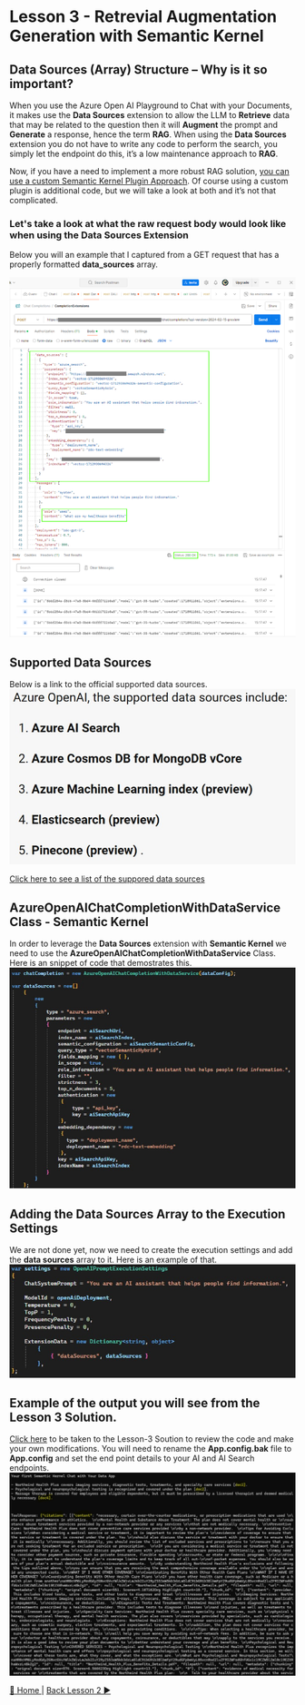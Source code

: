 # Lesson 3 - Retrevial Augmentation Generation with Semantic Kernel
## Data Sources (Array) Structure – Why is it so important?
When you use the Azure Open AI Playground to Chat with your Documents, it makes use the **Data Sources** extension to allow the LLM to **Retrieve** data that may be related to the question then it will **Augment** the prompt and **Generate** a response, hence the term **RAG**.  When using the **Data Sources** extension you do not have to write any code to perform the search, you simply let the endpoint do this, it’s a low maintenance approach to **RAG**.  

Now, if you have a need to implement a more robust RAG solution, [you can use a custom Semantic Kernel Plugin Approach](https://github.com/Rickcau/ai-rag-intent-blazor).  Of course using a custom plugin is additional code, but we will take a look at both and it’s not that complicated.  

### Let's take a look at what the raw request body would look like when using the Data Sources Extension
Below you will an example that I captured from a GET request that has a properly formatted **data_sources** array.

![DataSourcesArray](/assets/images/SK-WithDataSourceRAG.png)

## Supported Data Sources
Below is a link to the official supported data sources.
![DataSourcesArray](/assets/images/AzureOpenAI-DataSources.jpg)

[Click here to see a list of the suppored data sources](https://learn.microsoft.com/en-us/azure/ai-services/openai/references/on-your-data?tabs=rest#data-source)

## AzureOpenAIChatCompletionWithDataService Class - Semantic Kernel
In order to leverage the **Data Sources** extension with **Semantic Kernel** we need to use the **AzureOpenAIChatCompletionWithDataService** Class.  Here is an snippet of code that demostrates this. 
![ChatCompletionWithDataService](/assets/images/SK-ChatCompletionWithDataService.jpg)

## Adding the Data Sources Array to the Execution Settings
We are not done yet, now we need to create the execution settings and add the **data sources** array to it.  Here is an example of that.
![ChatCompletionWithDataService](/assets/images/SK-AddingDataSourcesToExecutionSettings.jpg)

## Example of the output you will see from the Lesson 3 Solution.
[Click here](/solutions/Semantic-Kernel-101/ConsoleApp-SK-Lesson-2) to be taken to the Lesson-3 Soution to review the code and make your own modifications. You will need to rename the **App.config.bak** file to **App.config** and set the end point details to your AI and AI Search endpoints.
![Example output](/assets/images/SK-ChatWithData-OutPut.jpg)


[🔼 Home ](/README.md) | [Back Lesson 2 ▶](/lessons/lesson-2/README.md)
